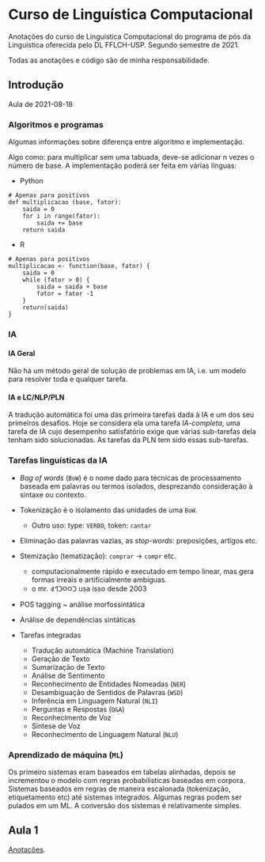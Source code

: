 # Curso de Linguística Computacional

Anotações do curso de Linguística Computacional do programa de pós da
Linguística oferecida pelo DL FFLCH-USP. Segundo semestre de 2021.

Todas as anotações e código são de minha responsabilidade.

## Introdução

Aula de 2021-08-18

### Algoritmos e programas

Algumas informações sobre diferença entre algoritmo e implementação.

Algo como: para multiplicar sem uma tabuada, deve-se adicionar
n vezes o número de base. A implementação poderá ser feita em várias
línguas:

- Python

```{python}
# Apenas para positivos
def multiplicacao (base, fator):
    saida = 0
    for i in range(fator):
        saida += base
    return saida
```

- R

```{r}
# Apenas para positivos
multiplicacao <- function(base, fator) {
    saida = 0
    while (fator > 0) {
        saida = saida + base
        fator = fator -1
    }
    return(saida)
}
```

### IA

#### IA Geral

Não há um método geral de solução de problemas em IA, i.e. um modelo para resolver toda e qualquer tarefa.

#### IA e LC/NLP/PLN

A tradução automática foi uma das primeira tarefas dada à IA e um dos seu primeiros desafios.
Hoje se considera ela uma tarefa *IA-completa*, uma tarefa de IA cujo desempenho satisfatório exige que
várias sub-tarefas dela tenham sido solucionadas.
As tarefas da PLN tem sido essas sub-tarefas.

### Tarefas linguísticas da IA

- *Bag of words* (`BoW`) é o nome dado para técnicas de processamento baseada em palavras ou termos isolados, desprezando consideração à sintaxe ou contexto.

- Tokenização é o isolamento das unidades de uma `BoW`.
  - Outro uso: type: `VERBO`, token: `cantar`

- Eliminação das palavras vazias, as *stop-words*: preposições, artigos etc.

- Stemização (tematização): `comprar` -> `compr` etc.
  - computacionalmente rápido e executado em tempo linear, mas gera formas irreais e artificialmente ambíguas.
  - o mr. 𐤢𐤬𐤬𐤢𐤩𐤤 usa isso desde 2003
- POS tagging ~ análise morfossintática
- Análise de dependências sintáticas

- Tarefas integradas
  - Tradução automática (Machine Translation)
  - Geração de Texto
  - Sumarização de Texto
  - Análise de Sentimento
  - Reconhecimento de Entidades Nomeadas (`NER`)
  - Desambiguação de Sentidos de Palavras (`WSD`)
  - Inferência em Linguagem Natural (`NLI`)
  - Perguntas e Respostas (`Q&A`)
  - Reconhecimento de Voz
  - Síntese de Voz
  - Reconhecimento de Linguagem Natural (`NLU`)


### Aprendizado de máquina (`ML`)

Os primeiro sistemas eram baseados em tabelas alinhadas, depois se incrementou o modelo com regras probabilísticas baseadas em corpora.
Sistemas baseados em regras de maneira escalonada (tokenização, etiquetamento etc) até sistemas integrados.
Algumas regras podem ser pulados em um ML.
A conversão dos sistemas é relativamente simples.

## Aula 1

[Anotações](./20210818/LC_Pós_Python_1.ipynb).
